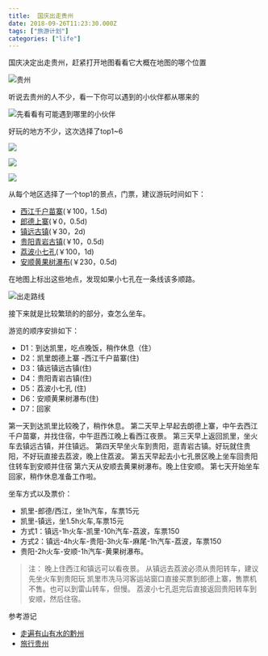 ```yaml
---
title:  国庆出走贵州
date: 2018-09-26T11:23:30.000Z
tags: ["旅游计划"]
categories: ["life"]
---
```


国庆决定出走贵州，赶紧打开地图看看它大概在地图的哪个位置

![贵州](https://i.loli.net/2018/09/26/5bab79e1e8847.jpg)

听说去贵州的人不少，看一下你可以遇到的小伙伴都从哪来的

![先看看有可能遇到哪里的小伙伴](https://i.loli.net/2018/09/26/5bab7d10978e5.jpg)

好玩的地方不少，这次选择了top1~6

![](https://i.loli.net/2018/09/26/5bab7ceb57a49.jpg)

![](https://i.loli.net/2018/09/26/5bab7d4a28a18.jpg)

![](https://i.loli.net/2018/09/26/5bab7d66e0f6a.jpg)

从每个地区选择了一个top1的景点，门票，建议游玩时间如下：

- [西江千户苗寨](http://www.mafengwo.cn/poi/11166.html)(￥100，1.5d)
- [郎德上寨](http://www.mafengwo.cn/poi/4459941.html)(￥0，0.5d)
- [镇远古镇](http://www.mafengwo.cn/poi/6328585.html)(￥30，2d)
- [贵阳青岩古镇](http://www.mafengwo.cn/poi/92997.html)(￥10，0.5d)
- [荔波小七孔](http://www.mafengwo.cn/poi/11336.html)(￥100，1d)
- [安顺黄果树瀑布](http://www.mafengwo.cn/poi/6407326.html)(￥230，0.5d)


在地图上标出这些地点，发现如果小七孔在一条线该多顺路。

![出走路线](https://i.loli.net/2018/09/26/5bab77e793efd.jpg)

接下来就是比较繁琐的的部分，查怎么坐车。

游览的顺序安排如下：

- D1：到达凯里，吃点晚饭，稍作休息（住）
- D2：凯里朗德上寨 -西江千户苗寨(住)
- D3：镇远镇远古镇(住)
- D4：贵阳青岩古镇(住)
- D5：荔波小七孔 (住)
- D6：安顺黄果树瀑布(住)
- D7：回家

第一天到达凯里比较晚了，稍作休息。
第二天早上早起去朗德上寨，中午去西江千户苗寨，并找住宿，中午逛西江晚上看西江夜景。
第三天早上返回凯里，坐火车去镇远古镇，并住镇远。
第四天早坐火车到贵阳，逛青岩古镇。好玩就住贵阳，不好玩直接去荔波，晚上住荔波。
第五天早起去小七孔景区晚上坐车回贵阳住转车到安顺并住宿
第六天从安顺去黄果树瀑布。晚上住安顺。
第七天开始坐车回家，稍作休息准备工作啦。

坐车方式以及票价：

- 凯里-郎德/西江，坐1h汽车，车票15元
- 凯里-镇远，坐1.5h火车,车票15元
- 方式1：镇远-1h火车-凯里-10h汽车-荔波，车票150
- 方式2：镇远-4h火车-贵阳-3h火车-麻尾-1h汽车-荔波，车票150
- 贵阳-2h火车-安顺-1h汽车-黄果树瀑布。

>注：
晚上住西江和镇远可以看夜景。
从镇远去荔波必须从贵阳转车，建议先坐火车到贵阳玩
凯里市冼马河客运站窗口直接买票到郎德上寨，售票机不售。也可以到雷山转车，但慢。
荔波小七孔逛完后直接返回贵阳转车到安顺，然后住宿。


参考游记

- [走遍有山有水的黔州](http://www.mafengwo.cn/i/8991877.html)
- [旅行贵州](http://www.mafengwo.cn/i/3248537.html)



